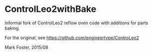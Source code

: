 # ControlLeo2withBake
Informal fork of ControlLeo2 reflow oven code with additions for parts baking

For the original, see
https://github.com/engineertype/ControLeo2

Mark Foster, 2015/08
